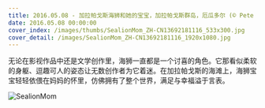 ```yaml
---
title: 2016.05.08 - 加拉帕戈斯海狮和她的宝宝，加拉帕戈斯群岛，厄瓜多尔 (© Pete Oxford/Minden Pictures)
date: 2016.05.08 00:00:00
cover_index: /images/thumbs/SealionMom_ZH-CN13692181116_533x300.jpg
cover_detail: /images/SealionMom_ZH-CN13692181116_1920x1080.jpg
---
```


无论在影视作品中还是文学创作里，海狮一直都是一个讨喜的角色。它那看似柔软的身躯、逗趣可人的姿态让无数创作者为它着迷。在加拉帕戈斯的海滩上，海狮宝宝轻轻依偎在妈妈的怀里，仿佛拥有了整个世界，满足与幸福溢于言表。

![SealionMom](/images/SealionMom_ZH-CN13692181116_1920x1080.jpg)
